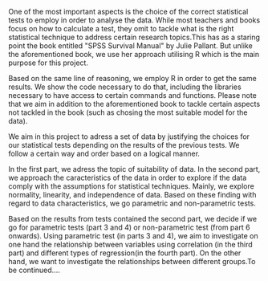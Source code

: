 One of the most important aspects is the choice of the correct statistical tests
to employ in order to analyse the data. While most teachers and books focus on how to calculate a test, they omit to tackle what is the right statistical technique to address certain research topics.This has as a staring point the book entitled "SPSS Survival Manual" by Julie Pallant. But unlike the aforementioned book, we use her approach utilising R which is the main purpose for this project.

Based on the same line of reasoning, we employ R in order to get the same results. We show the code necessary to do that, including the libraries necessary to have access to certain commands and functions. Please note that we aim in addition to the aforementioned book to tackle certain aspects not tackled in the book (such as chosing the most suitable model for the data).

We aim in this project to adress a set of data by justifying the choices for our statistical tests depending on the results of the previous tests. We follow a certain way and order based on a logical manner. 

In the first part, we adress the topic of suitability of data.
In the second part, we approach the caracteristics of the data in order to explore if the data comply with the assumptions for statistical techniques. Mainly, we explore normality, linearity, and independence of data. Based on these finding with regard to data characteristics, we go parametric and non-parametric tests. 

Based on the results from tests contained the second part, we decide if we go for parametric tests (part 3 and 4) or non-parametric test (from part 6 onwards). Using parametric test (in parts 3 and 4), we aim to investigate on one hand the relationship between variables using correlation (in the third part) and different types of regression(in the fourth part). On the other hand, we want to investigate the relationships between different groups.To be continued....
